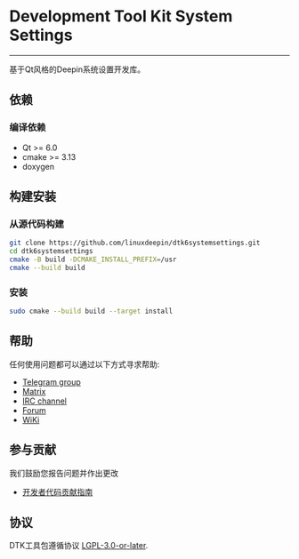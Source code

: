 # Development Tool Kit System Settings

------------
基于Qt风格的Deepin系统设置开发库。

## 依赖

### 编译依赖

* Qt >= 6.0
* cmake >= 3.13
* doxygen

## 构建安装

### 从源代码构建

```bash
git clone https://github.com/linuxdeepin/dtk6systemsettings.git
cd dtk6systemsettings
cmake -B build -DCMAKE_INSTALL_PREFIX=/usr
cmake --build build
```

### 安装

```bash
sudo cmake --build build --target install
```

## 帮助

任何使用问题都可以通过以下方式寻求帮助:

* [Telegram group](https://t.me/deepin)
* [Matrix](https://matrix.to/#/#deepin-community:matrix.org)
* [IRC channel](https://webchat.freenode.net/?channels=deepin)
* [Forum](https://bbs.deepin.org)
* [WiKi](https://wiki.deepin.org/)

## 参与贡献

我们鼓励您报告问题并作出更改

* [开发者代码贡献指南](https://github.com/linuxdeepin/developer-center/wiki/Contribution-Guidelines-for-Developers)

## 协议

DTK工具包遵循协议 [LGPL-3.0-or-later](LICENSE).
